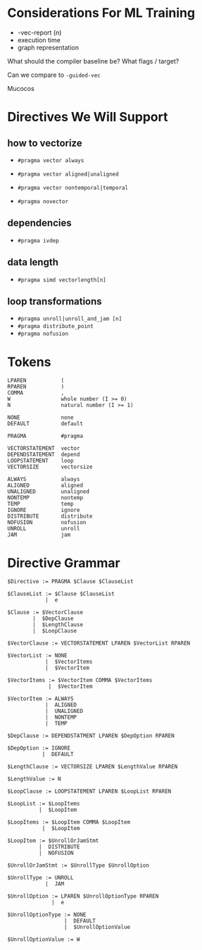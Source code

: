 Considerations For ML Training
==============================
* -vec-report (n)
* execution time
* graph representation

What should the compiler baseline be? What flags / target?

Can we compare to `-guided-vec`

Mucocos


Directives We Will Support
==========================

how to vectorize
----------------
* `#pragma vector always`
* `#pragma vector aligned|unaligned`
* `#pragma vector nontemporal|temporal`

* `#pragma novector`

dependencies
------------
* `#pragma ivdep`

data length
-----------
* `#pragma simd vectorlength[n]`

loop transformations
--------------------
* `#pragma unroll|unroll_and_jam [n]`
* `#pragma distribute_point`
* `#pragma nofusion`

Tokens
======
```
LPAREN           (
RPAREN           )
COMMA            ,
W                whole number (I >= 0)
N                natural number (I >= 1)

NONE             none
DEFAULT          default

PRAGMA           #pragma

VECTORSTATEMENT  vector
DEPENDSTATEMENT  depend
LOOPSTATEMENT    loop
VECTORSIZE       vectorsize

ALWAYS           always
ALIGNED          aligned
UNALIGNED        unaligned
NONTEMP          nontemp
TEMP             temp
IGNORE           ignore
DISTRIBUTE       distribute
NOFUSION         nofusion
UNROLL           unroll
JAM              jam
```
Directive Grammar
=================
```
$Directive := PRAGMA $Clause $ClauseList

$ClauseList := $Clause $ClauseList
            |  e

$Clause := $VectorClause
        |  $DepClause
        |  $LengthClause
        |  $LoopClause

$VectorClause := VECTORSTATEMENT LPAREN $VectorList RPAREN

$VectorList := NONE
            |  $VectorItems
            |  $VectorItem

$VectorItems := $VectorItem COMMA $VectorItems
             |  $VectorItem

$VectorItem := ALWAYS
            |  ALIGNED
            |  UNALIGNED
            |  NONTEMP
            |  TEMP

$DepClause := DEPENDSTATMENT LPAREN $DepOption RPAREN

$DepOption := IGNORE
           |  DEFAULT

$LengthClause := VECTORSIZE LPAREN $LengthValue RPAREN

$LengthValue := N

$LoopClause := LOOPSTATEMENT LPAREN $LoopList RPAREN

$LoopList := $LoopItems
          |  $LoopItem

$LoopItems := $LoopItem COMMA $LoopItem
           |  $LoopItem

$LoopItem := $UnrollOrJamStmt
          |  DISTRIBUTE
          |  NOFUSION

$UnrollOrJamStmt := $UnrollType $UnrollOption

$UnrollType := UNROLL
            |  JAM

$UnrollOption := LPAREN $UnrollOptionType RPAREN
              |  e

$UnrollOptionType := NONE
                  |  DEFAULT
                  |  $UnrollOptionValue

$UnrollOptionValue := W
```
